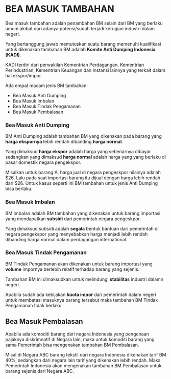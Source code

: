 # BEA MASUK TAMBAHAN

Bea masuk tambahan adalah penambahan BM selain dari BM yang berlaku umum akibat dari adanya potensi/sudah terjadi kerugian industri dalam negeri.

Yang bertanggung jawab memutuskan suatu barang memenuhi kualifikasi untuk dikenakan tambahan BM adalah **Komite Anti Dumping Indonesia (KADI)**.

KADI terdiri dari perwakilan Kementrian Perdagangan, Kementrian Perindustrian, Kementrian Keuangan dan Instansi lainnya yang terkait dalam hal ekspor/impor.

Ada empat macam jenis BM tambahan:

- Bea Masuk Anti Dumping
- Bea Masuk Imbalan
- Bea Masuk Tindak Pengamanan
- Bea Masuk Pembalasan

### Bea Masuk Anti Dumping

BM Anti Dumping adalah tambahan BM yang dikenakan pada barang yang **harga ekspornya** lebih rendah dibanding **harga normal**.

Yang dimaksud **harga ekspor** adalah harga yang sebenarnya dibayar sedangkan yang dimaksud **harga normal** adalah harga yang yang berlaku di pasar domestik negara pengekspor.

Misalkan untuk barang A, harga jual di negara pengeskpor nilainya adalah $26. Lalu pada saat importasi barang itu dijual dengan harga lebih rendah dari $26. Untuk kasus seperti ini BM tambahan untuk jenis Anti Dumping bisa berlaku.

### Bea Masuk Imbalan

BM Imbalan adalah BM tambahan yang dikenakan untuk barang importasi yang mendapatkan **subsidi** dari pemerintah negara pengeskpor.

Yang dimaksud subsidi adalah **segala** bentuk bantuan dari pemerintah di negara pengekspor yang menyebabkan harga menjadi lebih rendah dibanding harga normal dalam perdagangan international.

### Bea Masuk Tindak Pengamanan

BM Tindak Pengamanan akan dikenakan untuk barang importasi yang **volume** impornya berlebih relatif terhadap barang yang sejenis.

Tambahan BM ini dimaksudkan untuk melindungi **stabilitas** industri dalamn negeri.

Apabila sudah ada kebijakan **kuota impor** dari pemerintah dalam negeri untuk membatasi masuknya barang tersebut maka tambahan BM Tindak Pengamanan tidak berlaku.

## Bea Masuk Pembalasan

Apabila ada komoditi barang dari negara Indonesia yang pengenaan pajaknya diskrimnatif di Negara lain, maka untuk komoditi barang yang sama Pemerintah bisa mengenakan tambahan BM Pembalasan.

Misal di Negara ABC barang tekstil dari negara Indonesia dikenakan tarif BM 40%, sedangkan dari negara lain tarif yang dikenakan lebih rendah. Maka Pemerintah Indonesia akan mengenakan tambahan BM Pembalasan untuk barang sejenis dari Negara ABC.
